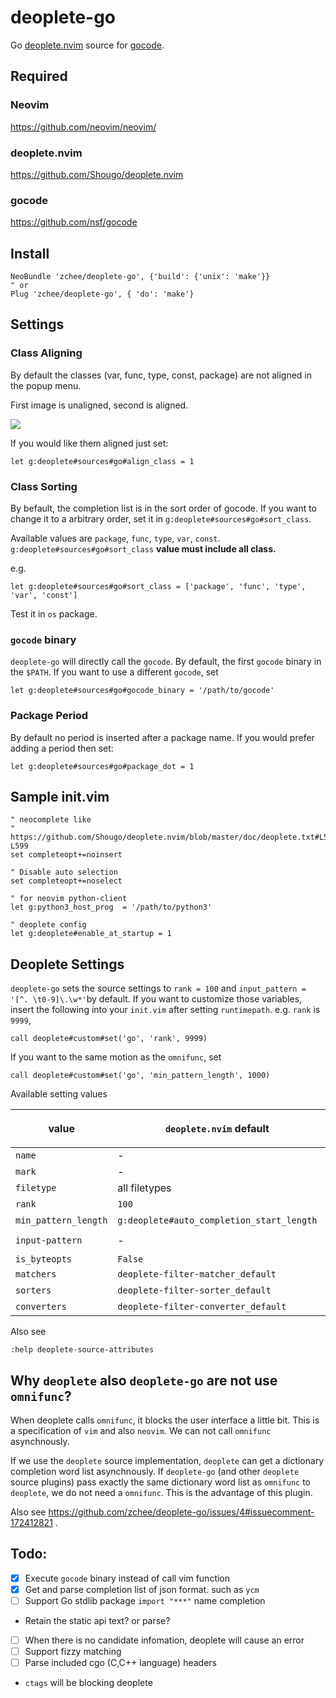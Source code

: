# deoplete-go
Go [deoplete.nvim](https://github.com/Shougo/deoplete.nvim) source for [gocode](https://github.com/nsf/gocode).


## Required

### Neovim
https://github.com/neovim/neovim/

### deoplete.nvim
https://github.com/Shougo/deoplete.nvim

### gocode
https://github.com/nsf/gocode


## Install

```vim
NeoBundle 'zchee/deoplete-go', {'build': {'unix': 'make'}}
" or
Plug 'zchee/deoplete-go', { 'do': 'make'}
```

## Settings

### Class Aligning
By default the classes (var, func, type, const, package) are not aligned in the popup menu.

First image is unaligned, second is aligned.

<img src="class-align.png">

If you would like them aligned just set:

```vim
let g:deoplete#sources#go#align_class = 1
```

### Class Sorting
By befault, the completion list is in the sort order of gocode.
If you want to change it to a arbitrary order, set it in `g:deoplete#sources#go#sort_class`.

Available values are `package`, `func`, `type`, `var`, `const`.
`g:deoplete#sources#go#sort_class` **value must include all class.**

e.g.
```vim
let g:deoplete#sources#go#sort_class = ['package', 'func', 'type', 'var', 'const']
```

Test it in `os` package.

### `gocode` binary
`deoplete-go` will directly call the `gocode`.
By default, the first `gocode` binary in the `$PATH`.
If you want to use a different `gocode`, set

```vim
let g:deoplete#sources#go#gocode_binary = '/path/to/gocode'
```

### Package Period
By default no period is inserted after a package name. If you would prefer adding a period then set:

```vim
let g:deoplete#sources#go#package_dot = 1
```


## Sample init.vim

```vim
" neocomplete like
" https://github.com/Shougo/deoplete.nvim/blob/master/doc/deoplete.txt#L594-L599
set completeopt+=noinsert

" Disable auto selection
set completeopt+=noselect

" for neovim python-client
let g:python3_host_prog  = '/path/to/python3'

" deoplete config
let g:deoplete#enable_at_startup = 1
```


## Deoplete Settings

`deoplete-go` sets the source settings to `rank = 100` and `input_pattern = '[^. \t0-9]\.\w*'`by default.
If you want to customize those variables, insert the following into your `init.vim` after setting `runtimepath`.
e.g. `rank` is `9999`,

```vim
call deoplete#custom#set('go', 'rank', 9999)
```

If you want to the same motion as the `omnifunc`, set

```vim
call deoplete#custom#set('go', 'min_pattern_length', 1000)
```

Available setting values

| value                   | `deoplete.nvim` default                   | `deoplete-go` default       |
|-------------------------|-------------------------------------------|-----------------------------|
| `name`                  | -                                         | go                          |
| `mark`                  | -                                         | `[go]`                      |
| `filetype`              | all filetypes                             | go                          |
| `rank`                  | `100`                                     | -                           |
| `min_pattern_length`    | `g:deoplete#auto_completion_start_length` | -                           |
| `input-pattern`         | -                                         | `'[^. \t0-9]\.\w*'`         |
| `is_byteopts`           | `False`                                   | `True`                      |
| `matchers`              | `deoplete-filter-matcher_default`         | -                           |
| `sorters`               | `deoplete-filter-sorter_default`          | -                           |
| `converters`            | `deoplete-filter-converter_default`       | -                           |

Also see

```vim
:help deoplete-source-attributes
```


## Why `deoplete` also `deoplete-go` are not use `omnifunc`?
When deoplete calls `omnifunc`, it blocks the user interface a little bit.
This is a specification of `vim` and also `neovim`.
We can not call `omnifunc` asynchnously.

If we use the `deoplete` source implementation, `deoplete` can get a dictionary completion word list asynchnously.
If `deoplete-go` (and other `deoplete` source plugins) pass exactly the same dictionary word list as `omnifunc` to `deoplete`, we do not need a `omnifunc`.
This is the advantage of this plugin.

Also see https://github.com/zchee/deoplete-go/issues/4#issuecomment-172412821 .


Todo:
-----
- [x] Execute `gocode` binary instead of call vim function
- [x] Get and parse completion list of json format. such as `ycm`
- [ ] Support Go stdlib package `import "***"` name completion
 - Retain the static api text? or parse?
- [ ] When there is no candidate infomation, deoplete will cause an error
- [ ] Support fizzy matching
- [ ] Parse included cgo (C,C++ language) headers
 - `ctags` will be blocking deoplete
